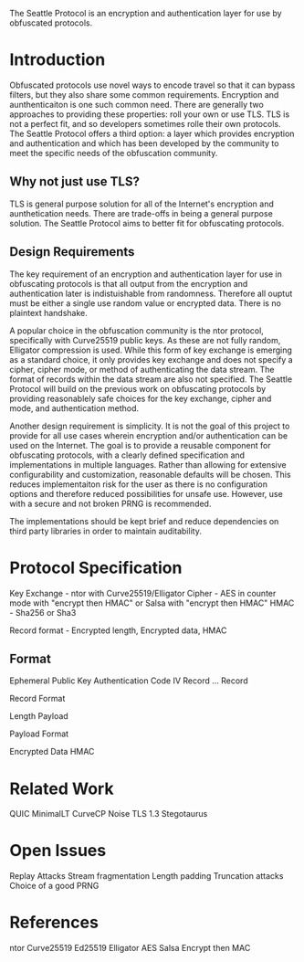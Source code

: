 The Seattle Protocol is an encryption and authentication layer for use by obfuscated
protocols.

Introduction
============

Obfuscated protocols use novel ways to encode travel so that it can bypass filters,
but they also share some common requirements. Encryption and aunthenticaiton is one
such common need. There are generally two approaches to providing these properties:
roll your own or use TLS. TLS is not a perfect fit, and so developers sometimes
rolle their own protocols. The Seattle Protocol offers a third option: a layer which
provides encryption and authentication and which has been developed by the community to
meet the specific needs of the obfuscation community.

Why not just use TLS?
---------------------

TLS is general purpose solution for all of the Internet's encryption and aunthetication
needs. There are trade-offs in being a general purpose solution. The Seattle Protocol
aims to better fit for obfuscating protocols.

Design Requirements
-------------------

The key requirement of an encryption and authentication layer for use in obfuscating
protocols is that all output from the encryption and authentication later is
indistuishable from randomness. Therefore all ouptut must be either a single use
random value or encrypted data. There is no plaintext handshake.

A popular choice in the obfuscation community is the ntor protocol, specifically with
Curve25519 public keys. As these are not fully random, Elligator compression is used.
While this form of key exchange is emerging as a standard choice, it only provides
key exchange and does not specify a cipher, cipher mode, or method of authenticating
the data stream. The format of records within the data stream are also not specified.
The Seattle Protocol will build on the previous work on obfuscating protocols by
providing reasonablely safe choices for the key exchange, cipher and mode, and
authentication method.

Another design requirement is simplicity. It is not the goal of this project to provide
for all use cases wherein encryption and/or authentication can be used on the Internet.
The goal is to provide a reusable component for obfuscating protocols, with a clearly
defined specification and implementations in multiple languages. Rather than allowing
for extensive configurability and customization, reasonable defaults will be chosen.
This reduces implementaiton risk for the user as there is no configuration options and
therefore reduced possibilities for unsafe use. However, use with a secure and not
broken PRNG is recommended.

The implementations should be kept brief and reduce dependencies on third party
libraries in order to maintain auditability.

Protocol Specification
======================

Key Exchange - ntor with Curve25519/Elligator
Cipher - AES in counter mode with "encrypt then HMAC" or Salsa with "encrypt then HMAC"
HMAC - Sha256 or Sha3

Record format - Encrypted length, Encrypted data, HMAC

Format
------

Ephemeral Public Key
Authentication Code
IV
Record
...
Record

Record Format

Length
Payload

Payload Format

Encrypted Data
HMAC

Related Work
============

QUIC
MinimalLT
CurveCP
Noise
TLS 1.3
Stegotaurus

Open Issues
===========

Replay Attacks
Stream fragmentation
Length padding
Truncation attacks
Choice of a good PRNG

References
==========

ntor
Curve25519
Ed25519
Elligator
AES
Salsa
Encrypt then MAC
